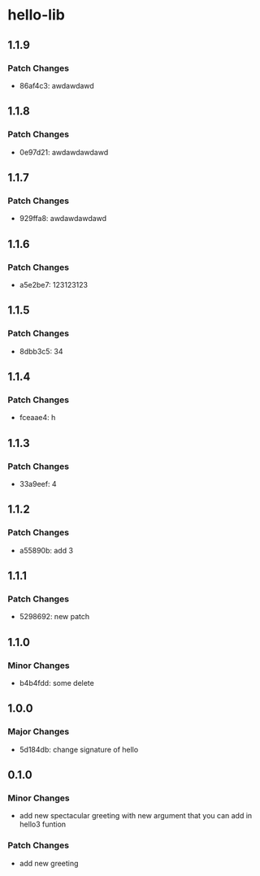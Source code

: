 # hello-lib

## 1.1.9

### Patch Changes

- 86af4c3: awdawdawd

## 1.1.8

### Patch Changes

- 0e97d21: awdawdawdawd

## 1.1.7

### Patch Changes

- 929ffa8: awdawdawdawd

## 1.1.6

### Patch Changes

- a5e2be7: 123123123

## 1.1.5

### Patch Changes

- 8dbb3c5: 34

## 1.1.4

### Patch Changes

- fceaae4: h

## 1.1.3

### Patch Changes

- 33a9eef: 4

## 1.1.2

### Patch Changes

- a55890b: add 3

## 1.1.1

### Patch Changes

- 5298692: new patch

## 1.1.0

### Minor Changes

- b4b4fdd: some delete

## 1.0.0

### Major Changes

- 5d184db: change signature of hello

## 0.1.0

### Minor Changes

- add new spectacular greeting with new argument that you can add in hello3 funtion

### Patch Changes

- add new greeting
